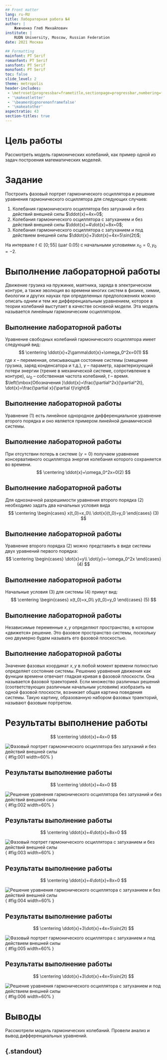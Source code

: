```yaml
---
## Front matter
lang: ru-RU
title: Лабораторная работа №4
author: |
	Жижченко Глеб Михайлович
institute: |
	RUDN University, Moscow, Russian Federation
date: 2021 Москва

## Formatting
mainfont: PT Serif
romanfont: PT Serif
sansfont: PT Serif
monofont: PT Serif
toc: false
slide_level: 2
theme: metropolis
header-includes: 
 - \metroset{progressbar=frametitle,sectionpage=progressbar,numbering=fraction}
 - '\makeatletter'
 - '\beamer@ignorenonframefalse'
 - '\makeatother'
aspectratio: 43
section-titles: true
---
```


# Цель работы

Рассмотреть модель гармонических колебаний, как пример одной из задач построения математических моделей.

# Задание

Построить фазовый портрет гармонического осциллятора и решение уравнения гармонического осциллятора для следующих случаев:

1. Колебания гармонического осциллятора без затуханий и без действий внешней силы $\ddot{x}+4x=0$;
2. Колебания гармонического осциллятора c затуханием и без действий внешней силы $\ddot{x}+4\dot{x}+8x=0$;
3. Колебания гармонического осциллятора c затуханием и под действием внешней силы $\ddot{x}+3\dot{x}+4x=5\sin(2t)$;

На интервале $t\in[0; 55]$ (шаг $0.05$) с начальными условиями $x_0=0, y_0=-2$.

# Выполнение лабораторной работы

Движение грузика на пружинке, маятника, заряда в электрическом контуре, а также эволюция во времени многих систем в физике, химии, биологии и других науках при определенных предположениях можно описать одним и тем же дифференциальным уравнением, которое в теории колебаний выступает в качестве основной модели. Эта модель называется линейным гармоническим осциллятором.

## Выполнение лабораторной работы

Уравнение свободных колебаний гармонического осциллятора имеет следующий вид:
$$
\centering
\ddot{x}+2\gamma\dot{x}+\omega_0^2x=0(1)
$$
где $x$ – переменная, описывающая состояние системы (смещение грузика, заряд конденсатора и т.д.),
$\gamma$ – параметр, характеризующий потери энергии (трение в механической системе, сопротивление в контуре),
$\omega_0$ – собственная частота колебаний, $t$ – время. $\left(\mbox{Обозначения }\ddot{x}=\frac{\partial^2x}{\partial^2t}, \dot{x}=\frac{\partial x}{\partial t}\right)$

## Выполнение лабораторной работы

Уравнение $(1)$ есть линейное однородное дифференциальное уравнение второго порядка и оно является примером линейной динамической системы.

## Выполнение лабораторной работы

При отсутствии потерь в системе $\left(\gamma=0\right)$ получаем
уравнение консервативного осциллятора энергия колебания которого сохраняется во времени.
$$
\centering
\ddot{x}+\omega_0^2x=0(2)
$$

## Выполнение лабораторной работы

Для однозначной разрешимости уравнения второго порядка $(2)$ необходимо
задать два начальных условия вида
$$
\centering
\begin{cases}
x(t_0)=x_0\\
\dot{x}(t_0)=y_0
\end{cases}
(3)
$$

## Выполнение лабораторной работы

Уравнение второго порядка $(2)$ можно представить в виде системы двух
уравнений первого порядка:
$$
\centering
\begin{cases}
\dot{x}=y\\
\dot{y}=-\omega_0^2x
\end{cases}
(4)
$$

## Выполнение лабораторной работы

Начальные условия $(3)$ для системы $(4)$ примут вид:
$$
\centering
\begin{cases}
x(t_0)=x_0\\
y(t_0)=y_0
\end{cases}
(5)
$$

## Выполнение лабораторной работы

Независимые переменные $x, y$ определяют пространство, в котором
«движется» решение. Это фазовое пространство системы, поскольку оно двумерно
будем называть его фазовой плоскостью.

## Выполнение лабораторной работы

Значение фазовых координат $x, y$ в любой момент времени полностью
определяет состояние системы. Решению уравнения движения как функции
времени отвечает гладкая кривая в фазовой плоскости. Она называется фазовой
траекторией. Если множество различных решений (соответствующих различным
начальным условиям) изобразить на одной фазовой плоскости, возникает общая
картина поведения системы. Такую картину, образованную набором фазовых
траекторий, называют фазовым портретом.

# Результаты выполнение работы

$$
\centering
\ddot{x}+4x=0
$$

![Фазовый портрет гармонического осциллятора без затуханий и без действий внешней силы](../image/fig1.png){ #fig:001 width=60% }

## Результаты выполнение работы

$$
\centering
\ddot{x}+4x=0
$$

![Решение уравнения гармонического осциллятора без затуханий и без действий внешней силы](../image/fig2.png){ #fig:002 width=60% }

## Результаты выполнение работы

$$
\centering
\ddot{x}+4\dot{x}+8x=0
$$

![Фазовый портрет гармонического осциллятора c затуханием и без действий внешней силы](../image/fig3.png){ #fig:003 width=60% }

## Результаты выполнение работы

$$
\centering
\ddot{x}+4\dot{x}+8x=0
$$

![Решение уравнения гармонического осциллятора c затуханием и без действий внешней силы](../image/fig4.png){ #fig:004 width=60% }

## Результаты выполнение работы

$$
\centering
\ddot{x}+3\dot{x}+4x=5\sin(2t)
$$

![Фазовый портрет гармонического осциллятора c затуханием и под действием внешней силы](../image/fig5.png){ #fig:005 width=60% }

## Результаты выполнение работы

$$
\centering
\ddot{x}+3\dot{x}+4x=5\sin(2t)
$$

![Решение уравнения гармонического осциллятора c затуханием и под действием внешней силы](../image/fig6.png){ #fig:006 width=60% }

# Выводы

Рассмотрели модель гармонических колебаний. Провели анализ и вывод дифференциальных уравнений.

## {.standout}
